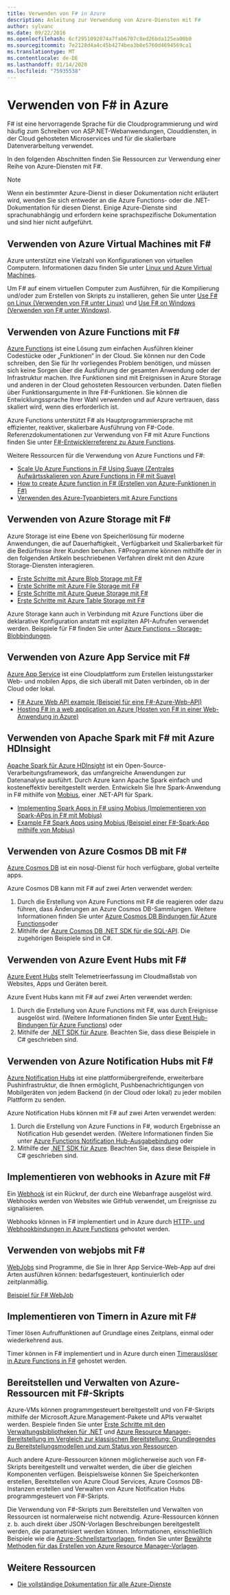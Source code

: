 ```yaml
---
title: Verwenden von F# in Azure
description: Anleitung zur Verwendung von Azure-Diensten mit F#
author: sylvanc
ms.date: 09/22/2016
ms.openlocfilehash: 6cf2951092074a7fab6707c8ed26bda125ea00b0
ms.sourcegitcommit: 7e2128d4a4c45b4274bea3b8e5760d4694569ca1
ms.translationtype: MT
ms.contentlocale: de-DE
ms.lasthandoff: 01/14/2020
ms.locfileid: "75935538"
---
```

# <a name="using-f-on-azure"></a>Verwenden von F# in Azure

F# ist eine hervorragende Sprache für die Cloudprogrammierung und wird häufig zum Schreiben von ASP.NET-Webanwendungen, Clouddiensten, in der Cloud gehosteten Microservices und für die skalierbare Datenverarbeitung verwendet.

In den folgenden Abschnitten finden Sie Ressourcen zur Verwendung einer Reihe von Azure-Diensten mit F#.

> [!NOTE]
> Wenn ein bestimmter Azure-Dienst in dieser Dokumentation nicht erläutert wird, wenden Sie sich entweder an die Azure Functions- oder die .NET-Dokumentation für diesen Dienst. Einige Azure-Dienste sind sprachunabhängig und erfordern keine sprachspezifische Dokumentation und sind hier nicht aufgeführt.

## <a name="using-azure-virtual-machines-with-f"></a>Verwenden von Azure Virtual Machines mit F\#

Azure unterstützt eine Vielzahl von Konfigurationen von virtuellen Computern. Informationen dazu finden Sie unter [Linux und Azure Virtual Machines](https://azure.microsoft.com/services/virtual-machines/).

Um F# auf einem virtuellen Computer zum Ausführen, für die Kompilierung und/oder zum Erstellen von Skripts zu installieren, gehen Sie unter [Use F# on Linux (Verwenden von F# unter Linux)](https://fsharp.org/use/linux) und [Use F# on Windows (Verwenden von F# unter Windows)](https://fsharp.org/use/windows).

## <a name="using-azure-functions-with-f"></a>Verwenden von Azure Functions mit F\#

[Azure Functions](https://azure.microsoft.com/services/functions/) ist eine Lösung zum einfachen Ausführen kleiner Codestücke oder „Funktionen“ in der Cloud. Sie können nur den Code schreiben, den Sie für Ihr vorliegendes Problem benötigen, und müssen sich keine Sorgen über die Ausführung der gesamten Anwendung oder der Infrastruktur machen. Ihre Funktionen sind mit Ereignissen in Azure Storage und anderen in der Cloud gehosteten Ressourcen verbunden. Daten fließen über Funktionsargumente in Ihre F#-Funktionen. Sie können die Entwicklungssprache Ihrer Wahl verwenden und auf Azure vertrauen, dass skaliert wird, wenn dies erforderlich ist.

Azure Functions unterstützt F# als Hauptprogrammiersprache mit effizienter, reaktiver, skalierbare Ausführung von F#-Code. Referenzdokumentationen zur Verwendung von F# mit Azure Functions finden Sie unter [F#-Entwicklerreferenz zu Azure Functions](/azure/azure-functions/functions-reference-fsharp).

Weitere Ressourcen für die Verwendung von Azure Functions und F#:

* [Scale Up Azure Functions in F# Using Suave (Zentrales Aufwärtsskalieren von Azure Functions in F# mit Suave)](https://blog.tamizhvendan.in/blog/2016/09/19/scale-up-azure-functions-in-f-number-using-suave/)
* [How to create Azure function in F# (Erstellen von Azure-Funktionen in F#)](https://mnie.github.io/2016-09-08-AzureFunctions/)
* [Verwenden des Azure-Typanbieters mit Azure Functions](https://compositional-it.com/blog/2017/08-30-using-the-azure-type-provider-with-azure-functions/index.html)

## <a name="using-azure-storage-with-f"></a>Verwenden von Azure Storage mit F\#

Azure Storage ist eine Ebene von Speicherlösung für moderne Anwendungen, die auf Dauerhaftigkeit., Verfügbarkeit und Skalierbarkeit für die Bedürfnisse ihrer Kunden beruhen. F#Programme können mithilfe der in den folgenden Artikeln beschriebenen Verfahren direkt mit den Azure Storage-Diensten interagieren.

* [Erste Schritte mit Azure Blob Storage mit F#](blob-storage.md)
* [Erste Schritte mit Azure File Storage mit F#](file-storage.md)
* [Erste Schritte mit Azure Queue Storage mit F#](queue-storage.md)
* [Erste Schritte mit Azure Table Storage mit F#](table-storage.md)

Azure Storage kann auch in Verbindung mit Azure Functions über die deklarative Konfiguration anstatt mit expliziten API-Aufrufen verwendet werden. Beispiele für F# finden Sie unter [Azure Functions – Storage-Blobbindungen](/azure/azure-functions/functions-bindings-storage).

## <a name="using-azure-app-service-with-f"></a>Verwenden von Azure App Service mit F\#

[Azure App Service](https://azure.microsoft.com/services/app-service/) ist eine Cloudplattform zum Erstellen leistungsstarker Web- und mobilen Apps, die sich überall mit Daten verbinden, ob in der Cloud oder lokal.

* [F# Azure Web API example (Beispiel für eine F#-Azure-Web-API)](https://github.com/fsprojects/azure-webapi-example)
* [Hosting F# in a web application on Azure (Hosten von F# in einer Web-Anwendung in Azure)](https://github.com/isaacabraham/fsharp-demonstrator)

## <a name="using-apache-spark-with-f-with-azure-hdinsight"></a>Verwenden von Apache Spark mit F# mit Azure HDInsight

[Apache Spark für Azure HDInsight](https://azure.microsoft.com/services/hdinsight/apache-spark/) ist ein Open-Source-Verarbeitungsframework, das umfangreiche Anwendungen zur Datenanalyse ausführt. Durch Azure kann Apache Spark einfach und kosteneffektiv bereitgestellt werden. Entwickeln Sie Ihre Spark-Anwendung in F# mithilfe von [Mobius](https://github.com/Microsoft/Mobius), einer .NET-API für Spark.

* [Implementing Spark Apps in F# using Mobius (Implementieren von Spark-APps in F# mit Mobius)](https://github.com/Microsoft/Mobius/blob/master/notes/spark-fsharp-mobius.md)
* [Example F# Spark Apps using Mobius (Beispiel einer F#-Spark-App mithilfe von Mobius)](https://github.com/Microsoft/Mobius/tree/master/examples/fsharp)

## <a name="using-azure-cosmos-db-with-f"></a>Verwenden von Azure Cosmos DB mit F\#

[Azure Cosmos DB](https://azure.microsoft.com/services/cosmos-db) ist ein nosql-Dienst für hoch verfügbare, global verteilte apps.

Azure Cosmos DB kann mit F# auf zwei Arten verwendet werden:

1. Durch die Erstellung von Azure Functions mit F# die reagieren oder dazu führen, dass Änderungen an Azure Cosmos DB-Sammlungen. Weitere Informationen finden Sie unter [Azure Cosmos DB Bindungen für Azure Functions](/azure/azure-functions/functions-bindings-cosmosdb)oder
2. Mithilfe der [Azure Cosmos DB .NET SDK für die SQL-API](/azure/cosmos-db/sql-api-sdk-dotnet). Die zugehörigen Beispiele sind in C#.

## <a name="using-azure-event-hubs-with-f"></a>Verwenden von Azure Event Hubs mit F\#

[Azure Event Hubs](https://azure.microsoft.com/services/event-hubs/) stellt Telemetrieerfassung im Cloudmaßstab von Websites, Apps und Geräten bereit.

Azure Event Hubs kann mit F# auf zwei Arten verwendet werden:

1. Durch die Erstellung von Azure Functions mit F#, was durch Ereignisse ausgelöst wird. (Weitere Informationen finden Sie unter [Event Hub-Bindungen für Azure Functions](/azure/azure-functions/functions-bindings-event-hubs)) oder
2. Mithilfe der [.NET SDK für Azure](/azure/event-hubs/event-hubs-csharp-ephcs-getstarted). Beachten Sie, dass diese Beispiele in C# geschrieben sind.

## <a name="using-azure-notification-hubs-with-f"></a>Verwenden von Azure Notification Hubs mit F\#

[Azure Notification Hubs](/azure/notification-hubs/) ist eine plattformübergreifende, erweiterbare Pushinfrastruktur, die Ihnen ermöglicht, Pushbenachrichtigungen von Mobilgeräten von jedem Backend (in der Cloud oder lokal) zu jeder mobilen Plattform zu senden.

Azure Notification Hubs können mit F# auf zwei Arten verwendet werden:

1. Durch die Erstellung von Azure Functions in F#, wodurch Ergebnisse an Notification Hub gesendet werden. (Weitere Informationen finden Sie unter [Azure Functions Notification Hub-Ausgabebindung](/azure/azure-functions/functions-bindings-notification-hubs) oder
2. Mithilfe der [.NET SDK für Azure](https://docs.microsoft.com/archive/blogs/azuremobile/push-notifications-using-notification-hub-and-net-backend). Beachten Sie, dass diese Beispiele in C# geschrieben sind.

## <a name="implementing-webhooks-on-azure-with-f"></a>Implementieren von webhooks in Azure mit F\#

Ein [Webhook](https://en.wikipedia.org/wiki/Webhook) ist ein Rückruf, der durch eine Webanfrage ausgelöst wird. Webhooks werden von Websites wie GitHub verwendet, um Ereignisse zu signalisieren.

Webhooks können in F# implementiert und in Azure durch [HTTP- und Webhookbindungen in Azure Functions](/azure/azure-functions/functions-bindings-http-webhook) gehostet werden.

## <a name="using-webjobs-with-f"></a>Verwenden von webjobs mit F\#

[WebJobs](/azure/app-service-web/web-sites-create-web-jobs) sind Programme, die Sie in Ihrer App Service-Web-App auf drei Arten ausführen können: bedarfsgesteuert, kontinuierlich oder zeitplanmäßig.

[Beispiel für F# WebJob](https://github.com/jrr/webjob-project-examples)

## <a name="implementing-timers-on-azure-with-f"></a>Implementieren von Timern in Azure mit F\#

Timer lösen Aufruffunktionen auf Grundlage eines Zeitplans, einmal oder wiederkehrend aus.

Timer können in F# implementiert und in Azure durch einen [Timerauslöser in Azure Functions in F#](/azure/azure-functions/functions-bindings-timer) gehostet werden.

## <a name="deploying-and-managing-azure-resources-with-f-scripts"></a>Bereitstellen und Verwalten von Azure-Ressourcen mit F#-Skripts

Azure-VMs können programmgesteuert bereitgestellt und von F#-Skripts mithilfe der Microsoft.Azure.Management-Pakete und APIs verwaltet werden. Bespiele finden Sie unter [Erste Schritte mit den Verwaltungsbibliotheken für .NET](https://msdn.microsoft.com/library/dn722415.aspx) und [Azure Resource Manager-Bereitstellung im Vergleich zur klassischen Bereitstellung: Grundlegendes zu Bereitstellungsmodellen und zum Status von Ressourcen](/azure/azure-resource-manager/resource-manager-deployment-model).

Auch andere Azure-Ressourcen können möglicherweise auch von F#-Skripts bereitgestellt und verwaltet werden, die über die gleichen Komponenten verfügen. Beispielsweise können Sie Speicherkonten erstellen, Bereitstellen von Azure Cloud Services, Azure Cosmos DB-Instanzen erstellen und Verwalten von Azure Notification Hubs programmgesteuert von F#-Skripts.

Die Verwendung von F#-Skripts zum Bereitstellen und Verwalten von Ressourcen ist normalerweise nicht notwendig. Azure-Ressourcen können z. b. auch direkt über JSON-Vorlagen Beschreibungen bereitgestellt werden, die parametrisiert werden können. Informationen, einschließlich Beispiele wie die [Azure-Schnellstartvorlagen](https://azure.microsoft.com/resources/templates/), finden Sie unter [Bewährte Methoden für das Erstellen von Azure Resource Manager-Vorlagen](/azure/azure-resource-manager/resource-manager-template-best-practices).

## <a name="other-resources"></a>Weitere Ressourcen

* [Die vollständige Dokumentation für alle Azure-Dienste](/azure/)

